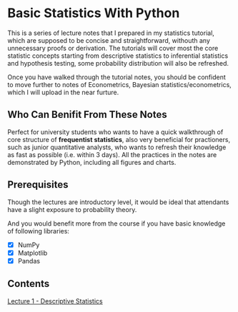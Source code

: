 # Basic Statistics With Python
This is a series of lecture notes that I prepared in my statistics tutorial, which are supposed to be concise and straightforward, withouth any unnecessary proofs or derivation. The tutorials will cover most the core statistic concepts starting from descriptive statistics to inferential statistics and hypothesis testing, some probability distribution will also be refreshed. 

Once you have walked through the tutorial notes, you should be confident to move further to notes of Econometrics, Bayesian statistics/econometrics, which I will upload in the near furture.

## Who Can Benifit From These Notes
Perfect for university students who wants to have a quick walkthrough of core structure of **frequentist statistics**, also very beneficial for practioners, such as junior quantitative analysts, who wants to refresh their knowledge as fast as possible (i.e. within 3 days). All the practices in the notes are demonstrated by Python, including all figures and charts.

## Prerequisites
Though the lectures are introductory level, it would be ideal that attendants have a slight exposure to probability theory.

And you would benefit more from the course if you have basic knowledge of following libraries: 
- [x] NumPy
- [x] Matplotlib
- [x] Pandas

## Contents
[Lecture 1 - Descriptive Statistics](https://nbviewer.jupyter.org/github/MacroAnalyst/Basic_Statistics_With_Python/blob/main/Chapter%201%20-%20Descriptive%20Statistics.ipynb)<br>
